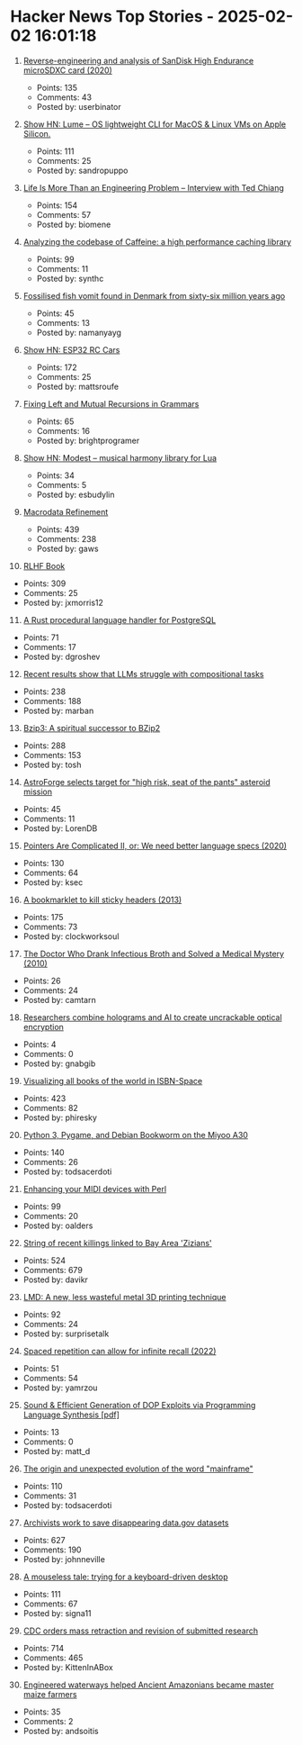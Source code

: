 # Hacker News Top Stories - 2025-02-02 16:01:18

1. [Reverse-engineering and analysis of SanDisk High Endurance microSDXC card (2020)](https://ripitapart.com/2020/07/16/reverse-engineering-and-analysis-of-sandisk-high-endurance-microsdxc-card/)
   - Points: 135
   - Comments: 43
   - Posted by: userbinator

2. [Show HN: Lume – OS lightweight CLI for MacOS & Linux VMs on Apple Silicon.](https://github.com/trycua/lume)
   - Points: 111
   - Comments: 25
   - Posted by: sandropuppo

3. [Life Is More Than an Engineering Problem – Interview with Ted Chiang](https://lareviewofbooks.org/article/life-is-more-than-an-engineering-problem/)
   - Points: 154
   - Comments: 57
   - Posted by: biomene

4. [Analyzing the codebase of Caffeine: a high performance caching library](https://adriacabeza.github.io/2024/07/12/caffeine-cache.html)
   - Points: 99
   - Comments: 11
   - Posted by: synthc

5. [Fossilised fish vomit found in Denmark from sixty-six million years ago](https://www.bbc.com/news/articles/cp82jle12j7o)
   - Points: 45
   - Comments: 13
   - Posted by: namanyayg

6. [Show HN: ESP32 RC Cars](https://github.com/mattsroufe/esp32_rc_cars)
   - Points: 172
   - Comments: 25
   - Posted by: mattsroufe

7. [Fixing Left and Mutual Recursions in Grammars](https://brightprogrammer.in/posts/fixing-recursions-in-grammar/)
   - Points: 65
   - Comments: 16
   - Posted by: brightprogramer

8. [Show HN: Modest – musical harmony library for Lua](https://github.com/esbudylin/modest)
   - Points: 34
   - Comments: 5
   - Posted by: esbudylin

9. [Macrodata Refinement](https://lumon-industries.com/)
   - Points: 439
   - Comments: 238
   - Posted by: gaws

10. [RLHF Book](https://rlhfbook.com/)
   - Points: 309
   - Comments: 25
   - Posted by: jxmorris12

11. [A Rust procedural language handler for PostgreSQL](https://github.com/tcdi/plrust)
   - Points: 71
   - Comments: 17
   - Posted by: dgroshev

12. [Recent results show that LLMs struggle with compositional tasks](https://www.quantamagazine.org/chatbot-software-begins-to-face-fundamental-limitations-20250131/)
   - Points: 238
   - Comments: 188
   - Posted by: marban

13. [Bzip3: A spiritual successor to BZip2](https://github.com/kspalaiologos/bzip3)
   - Points: 288
   - Comments: 153
   - Posted by: tosh

14. [AstroForge selects target for "high risk, seat of the pants" asteroid mission](https://arstechnica.com/space/2025/01/astroforge-selects-target-for-high-risk-seat-of-the-pants-asteroid-mission/)
   - Points: 45
   - Comments: 11
   - Posted by: LorenDB

15. [Pointers Are Complicated II, or: We need better language specs (2020)](https://www.ralfj.de/blog/2020/12/14/provenance.html)
   - Points: 130
   - Comments: 64
   - Posted by: ksec

16. [A bookmarklet to kill sticky headers (2013)](https://alisdair.mcdiarmid.org/kill-sticky-headers/)
   - Points: 175
   - Comments: 73
   - Posted by: clockworksoul

17. [The Doctor Who Drank Infectious Broth and Solved a Medical Mystery (2010)](https://www.discovermagazine.com/health/the-doctor-who-drank-infectious-broth-gave-himself-an-ulcer-and-solved-a-medical-mystery)
   - Points: 26
   - Comments: 24
   - Posted by: camtarn

18. [Researchers combine holograms and AI to create uncrackable optical encryption](https://www.optica.org/about/newsroom/news_releases/2025/researchers_combine_holograms_and_ai_to_create_uncrackable_optical_encryption_system/)
   - Points: 4
   - Comments: 0
   - Posted by: gnabgib

19. [Visualizing all books of the world in ISBN-Space](https://phiresky.github.io/blog/2025/visualizing-all-books-in-isbn-space/)
   - Points: 423
   - Comments: 82
   - Posted by: phiresky

20. [Python 3, Pygame, and Debian Bookworm on the Miyoo A30](https://www.jtolio.com/2025/02/py3-pygame-miyoo-a30/)
   - Points: 140
   - Comments: 26
   - Posted by: todsacerdoti

21. [Enhancing your MIDI devices with Perl](https://fuzzix.org/enhancing-midi-hardware-with-perl)
   - Points: 99
   - Comments: 20
   - Posted by: oalders

22. [String of recent killings linked to Bay Area 'Zizians'](https://www.sfgate.com/bayarea/article/bay-area-death-cult-zizian-murders-20064333.php)
   - Points: 524
   - Comments: 679
   - Posted by: davikr

23. [LMD: A new, less wasteful metal 3D printing technique](https://www.core77.com/posts/135194/LMD-A-New-Less-Wasteful-Metal-3D-Printing-Technique)
   - Points: 92
   - Comments: 24
   - Posted by: surprisetalk

24. [Spaced repetition can allow for infinite recall (2022)](https://www.efavdb.com/memory%20recall)
   - Points: 51
   - Comments: 54
   - Posted by: yamrzou

25. [Sound & Efficient Generation of DOP Exploits via Programming Language Synthesis [pdf]](https://ilyasergey.net/assets/pdf/papers/doppler-usenix25.pdf)
   - Points: 13
   - Comments: 0
   - Posted by: matt_d

26. [The origin and unexpected evolution of the word "mainframe"](https://www.righto.com/2025/02/origin-of-mainframe-term.html)
   - Points: 110
   - Comments: 31
   - Posted by: todsacerdoti

27. [Archivists work to save disappearing data.gov datasets](https://www.404media.co/archivists-work-to-identify-and-save-the-thousands-of-datasets-disappearing-from-data-gov/)
   - Points: 627
   - Comments: 190
   - Posted by: johnneville

28. [A mouseless tale: trying for a keyboard-driven desktop](https://lwn.net/Articles/1005332/)
   - Points: 111
   - Comments: 67
   - Posted by: signa11

29. [CDC orders mass retraction and revision of submitted research](https://insidemedicine.substack.com/p/breaking-news-cdc-orders-mass-retraction)
   - Points: 714
   - Comments: 465
   - Posted by: KittenInABox

30. [Engineered waterways helped Ancient Amazonians became master maize farmers](https://www.sciencenews.org/article/maize-farmers-amazonians-casarabe)
   - Points: 35
   - Comments: 2
   - Posted by: andsoitis

